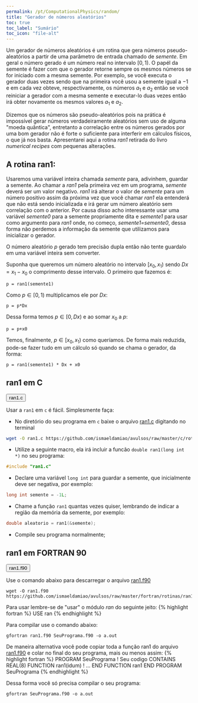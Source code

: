 ```yaml
---
permalink: /pt/ComputationalPhysics/random/
title: "Gerador de números aleatórios"
toc: true
toc_label: "Sumário"
toc_icon: "file-alt"
---
```


Um gerador de números aleatórios é um rotina que gera números pseudo-aleatórios a partir de uma parâmetro de entrada chamado de _semente_. Em geral o número gerado é um número real no intervalo $[0,1)$. O papél da semente é fazer com que o gerador retorne sempre os mesmos números se for iniciado com a mesma semente. Por exemplo, se você executa o gerador duas vezes sendo que na primeira você usou a semente igual a $-1$ e em cada vez obteve, respectivamente, os números $a_1$ e $a_2$ então se você reiniciar a gerador com a mesma semente e executar-lo duas vezes então irá obter novamente os mesmos valores $a_1$ e $a_2$.

Dizemos que os números são pseudo-aleatórios pois na prática é impossível gerar números verdadeiramente aleatórios sem uso de alguma "moeda quântica", entretanto a correlação entre os números gerados por uma bom gerador não é forte o suficiente para interferir em cálculos físicos, o que já nos basta. Apresentarei aqui a rotina _ran1_ retirada do livro _numerical recipes_ com pequenas alterações.

## A rotina ran1:

Usaremos uma variável inteira chamada _semente_ para, adivinhem, guardar a semente. Ao chamar a _ran1_ pela primeira vez em um programa, _semente_ deverá ser um valor negativo. _ran1_ irá alterar o valor de _semente_ para um número positivo assim da próxima vez que você chamar _ran1_ ela entenderá que não está sendo inicializada e irá gerar um número aleatório sem correlação com o anterior. Por causa disso acho interessante usar uma variável _semente0_ para a semente propriamente dita e _semente1_ para usar como argumento para _ran1_ onde, no começo, _semente1=semente0_, dessa forma não perdemos a informação da semente que utilizamos para inicializar o gerador.

O número aleatório $p$ gerado tem precisão dupla então não tente guardalo em uma variável inteira sem converter.

Suponha que queremos um número aleatório no intervalo $[x_0, x_1)$ sendo $Dx = x_1-x_0$ o comprimento desse intervalo. O primeiro que fazemos é:

```
p = ran1(semente1)
```

Como $p\in[0, 1)$ multiplicamos ele por $Dx$:

```
p = p*Dx
```

Dessa forma temos $p\in[0, Dx)$ e ao somar $x_0$ a $p$:

```
p = p+x0
```

Temos, finalmente, $p\in[x_0, x_1)$ como queríamos. De forma mais reduzida, pode-se fazer tudo em um cálculo só quando se chama o gerador, da forma:

```
p = ran1(semente1) * Dx + x0
```

## ran1 em C

<button class="btn btn--primary" onclick="Show(sourceC)">ran1.c</button>

<div id="sourceC" style="display: none">
{% highlight c %}
/* *****************************************************************************
Gerador de numeros aleatorios.
"Numerical Recipes in C" (Cambridge Univ. Press)
The Art of Scientific Computing, 2nd Edition, 1992 p 280
by W.H. Press, S.A. Teukolsky, W.T. Vetterling, and B.P. Flannery
***************************************************************************** */

/* *****************************************************************************
Nao usar para gerar mais de 100000000 de numeros, use ran2 ou ran3
double var = ran1(&semente); // Guarda em var um numero aleatorio em [0, 1)
***************************************************************************** */
#define IA 16807
#define IM 2147483647
#define AM (1.0/IM)
#define IQ 127773
#define IR 2836
#define NTAB 32
#define NDIV (1+(IM-1)/NTAB)
#define EPS 1.2e-7
#define RNMX (1.0-EPS)
/* *****************************************************************************
“Minimal” random number generator of Park and Miller with Bays-Durham shuffle
and added safeguards. Returns a uniform random deviate between 0.0 and 1.0
(exclusive of the endpoint values). Call with idum a negative integer to
initialize; thereafter, do not alter idum between successive deviates in a
sequence. RNMX should approximate the largest floating value that is less
than 1.
***************************************************************************** */
double ran1(long int *idum){
   static long int iy=0, iv[NTAB];
   long int j, k;
   double temp;
   if(*idum <= 0 || !iy){ /* Inicialise */
      if (-(*idum) < 1) *idum = 1; /* Garantir que idum != 0 */
      else *idum = -(*idum);
      for(j = NTAB + 7; j >= 0; j--){
         k = (*idum) / IQ;
         *idum = IA * (*idum - k * IQ) - IR * k;
         if(*idum < 0) *idum += IM;
         if(j < NTAB) iv[j] = *idum;
      }
      iy = iv[0];
   }
   k = (*idum) / IQ; /* Comece aqui quando nao inicializado */
   *idum = IA * (*idum - k * IQ) - IR * k;
   if(*idum < 0) *idum += IM;
   j = iy / NDIV;
   iy = iv[j];
   iv[j] = *idum;
   if((temp=AM*iy) > RNMX) return RNMX;
   else return temp;
}
{% endhighlight %}
</div>

Usar a `ran1` em `c` é fácil. Simplesmente faça:

* No diretório do seu programa em `c` baixe o arquivo [ran1.c](https://github.com/ismaeldamiao/avulsos/raw/master/c/rotinas/ran1.c) digitando no terminal
```bash
wget -O ran1.c https://github.com/ismaeldamiao/avulsos/raw/master/c/rotinas/ran1.c
```
* Utilize a seguinte macro, ela irá incluir a funcão `double ran1(long int *)` no seu programa:
```C
#include "ran1.c"
```
* Declare uma variável `long int` para guardar a semente, que inicialmente deve ser negativa, por exemplo:
```C
long int semente = -1L;
```
* Chame a função `ran1` quantas vezes quiser, lembrando de indicar a região da memória da semente, por exemplo:
```C
double aleatorio = ran1(&semente);
```
* Compile seu programa normalmente;

## ran1 em FORTRAN 90

<button class="btn btn--primary" onclick="Show(sourceF)">ran1.f90</button>

<div id="sourceF" style="display: none">
{% highlight fortran %}
! Gerador de numeros aleatorios.
! Adaptado ao Fortran 90 por SANTOS. I.F.F. (Ismael Damião)
! https://ismaeldamiao.github.io/
! "Numerical Recipes in Fortran 77" (Cambridge Univ. Press)
! The Art of Scientific Computing, 2nd Edition, 1992 p 271
! by W.H. Press, S.A. Teukolsky, W.T. Vetterling, and B.P. Flannery

! Nao usar para gerar mais de 100000000 de numeros, use ran2 ou ran3
! double var = ran1(&semente); // Guarda em var um numero aleatorio em [0, 1)

! “Minimal” random number generator of Park and Miller with Bays-Durham shuffle
! and added safeguards. Returns a uniform random deviate between 0.0 and 1.0
! (exclusive of the endpoint values). Call with idum a negative integer to
! initialize; thereafter, do not alter idum between successive deviates in a
! sequence. RNMX should approximate the largest floating value that is less
! than 1.
REAL(8) FUNCTION ran1(idum)
   INTEGER(8), PARAMETER :: IA = 16807, IM = 2147483647, IQ = 127773,&
   NTAB = 32, NDIV = 1+(IM-1)/NTAB, IR = 2836
   REAL(8), PARAMETER :: AM = 1.0d0/IM, EPS = 1.2d-7, RNMX = 1.0d0-EPS
   INTEGER(8), intent(inout) :: idum
   INTEGER(8) :: j, k
   INTEGER(8), SAVE :: iy = 0, iv(NTAB)

   IF((idum.le.0) .or. (iy.eq.0)) THEN
      idum = MAX(-idum, 1)
      DO j = NTAB+8, 1, -1
         k = idum / IQ
         idum = IA*(idum-k*IQ)-IR*k
         IF(idum .lt. 0) idum = idum + IM
         IF(j .le. NTAB) iv(j) = idum
      ENDDO
      iy=iv(1)
   ENDIF
   k = idum/IQ
   idum = IA*(idum-k*IQ)-IR*k
   IF(idum.lt.0) idum = idum+IM
   j = 1 + iy/NDIV
   iy = iv(j)
   iv(j) = idum
   ran1 = MIN(AM*iy, RNMX)
   return
END FUNCTION ran1
{% endhighlight %}
</div>

Use o comando abaixo para descarregar o arquivo [ran1.f90](https://github.com/ismaeldamiao/avulsos/raw/master/fortran/rotinas/ran1.f90)

```
wget -O ran1.f90 https://github.com/ismaeldamiao/avulsos/raw/master/fortran/rotinas/ran1.f90
```

Para usar lembre-se de "usar" o módulo _ran_ do seguinte jeito:
{% highlight fortran %}
USE ran
{% endhighlight %}

Para compilar use o comando abaixo:
```
gfortran ran1.f90 SeuPrograma.f90 -o a.out
```

De maneira alternativa você pode copiar toda a função ran1 do arquivo [ran1.f90](https://github.com/ismaeldamiao/avulsos/raw/master/fortran/rotinas/ran1.f90) e colar no final do seu programa, mais ou menos assim:
{% highlight fortran %}
PROGRAM SeuPrograma
! Seu codigo
CONTAINS
   REAL(8) FUNCTION ran1(idum)
   ! ...
   END FUNCTION ran1
END PROGRAM SeuPrograma
{% endhighlight %}

Dessa forma você só precisa compilar o seu programa:
```
gfortran SeuPrograma.f90 -o a.out
```
